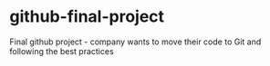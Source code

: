 # github-final-project
Final github project - company wants to move their code to Git and following the best practices
